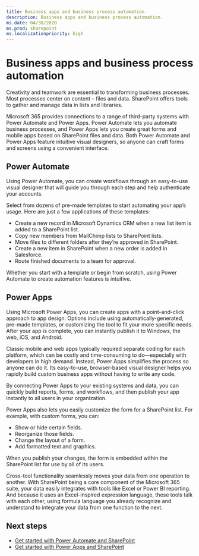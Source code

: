 ```yaml
---
title: Business apps and business process automation
description: Business apps and business process automation.
ms.date: 04/30/2020
ms.prod: sharepoint
ms.localizationpriority: high
---
```


# Business apps and business process automation

Creativity and teamwork are essential to transforming business processes. Most processes center on content – files and data. SharePoint offers tools to gather and manage data in lists and libraries.

Microsoft 365 provides connections to a range of third-party systems with Power Automate and Power Apps. Power Automate lets you automate business processes, and Power Apps lets you create great forms and mobile apps based on SharePoint files and data. Both Power Automate and Power Apps feature intuitive visual designers, so anyone can craft forms and screens using a convenient interface.

## Power Automate

Using Power Automate, you can create workflows through an easy-to-use visual designer that will guide you through each step and help authenticate your accounts.

Select from dozens of pre-made templates to start automating your app’s usage. Here are just a few applications of these templates:

* Create a new record in Microsoft Dynamics CRM when a new list item is added to a SharePoint list.
* Copy new members from MailChimp lists to SharePoint lists.
* Move files to different folders after they’re approved in SharePoint.
* Create a new item in SharePoint when a new order is added in Salesforce.
* Route finished documents to a team for approval.

Whether you start with a template or begin from scratch, using Power Automate to create automation features is intuitive.

## Power Apps

Using Microsoft Power Apps, you can create apps with a point-and-click approach to app design. Options include using automatically-generated, pre-made templates, or customizing the tool to fit your more specific needs. After your app is complete, you can instantly publish it to Windows, the web, iOS, and Android.

Classic mobile and web apps typically required separate coding for each platform, which can be costly and time-consuming to do—especially with developers in high demand. Instead, Power Apps simplifies the process so anyone can do it. Its easy-to-use, browser-based visual designer helps you rapidly build custom business apps without having to write any code.

By connecting Power Apps to your existing systems and data, you can quickly build reports, forms, and workflows, and then publish your app instantly to all users in your organization.

Power Apps also lets you easily customize the form for a SharePoint list. For example, with custom forms, you can:

* Show or hide certain fields.
* Reorganize those fields.
* Change the layout of a form.
* Add formatted text and graphics.

When you publish your changes, the form is embedded within the SharePoint list for use by all of its users.

Cross-tool functionality seamlessly moves your data from one operation to another. With SharePoint being a core component of the Microsoft 365 suite, your data easily integrates with tools like Excel or Power BI reporting. And because it uses an Excel-inspired expression language, these tools talk with each other, using formula language you already recognize and understand to integrate your data from one function to the next.

## Next steps

* [Get started with Power Automate and SharePoint](./power-automate/get-started/create-your-first-flow.md)
* [Get started with Power Apps and SharePoint](/powerapps/maker/canvas-apps/customize-list-form)
